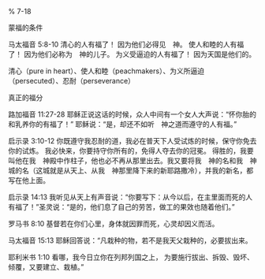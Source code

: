 % 7-18

蒙福的条件

马太福音 5:8-10
清心的人有福了！
因为他们必得见　神。
使人和睦的人有福了！
因为他们必称为　神的儿子。
为义受逼迫的人有福了！
因为天国是他们的。

清心（pure in heart）、使人和睦（peachmakers）、为义所逼迫（persecuted）、忍耐（perseverance）

真正的福分

路加福音 11:27-28
耶稣正说这话的时候，众人中间有一个女人大声说：“怀你胎的和乳养你的有福了！” 耶稣说：“是，却还不如听　神之道而遵守的人有福。”

启示录 3:10-12
你既遵守我忍耐的道，我必在普天下人受试炼的时候，保守你免去你的试炼。 我必快来，你要持守你所有的，免得人夺去你的冠冕。 得胜的，我要叫他在我　神殿中作柱子，他也必不再从那里出去。我又要将我　神的名和我　神城的名（这城就是从天上、从我　神那里降下来的新耶路撒冷），并我的新名，都写在他上面。

启示录 14:13
我听见从天上有声音说：“你要写下：从今以后，在主里面而死的人有福了！”圣灵说：“是的，他们息了自己的劳苦，做工的果效也随着他们。”

罗马书 8:10
基督若在你们心里，身体就因罪而死，心灵却因义而活。

马太福音 15:13
耶稣回答说：“凡栽种的物，若不是我天父栽种的，必要拔出来。

耶利米书 1:10
看哪，我今日立你在列邦列国之上，
为要施行拔出、拆毁、毁坏、倾覆，又要建立、栽植。”
